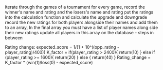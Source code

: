 iterate through the games of a tournament
for every game, record the winner's name and rating and the losers's name and rating
put the ratings into the calculation function and calculate the upgrade and downgrade
record the new ratings for both players alongside their names and add them to an array,
In the final array you must have a list of player names along side their new ratings
update all players in this array on the database - steps in between

Rating change:
expected_score = 1/(1 + 10^((opp_rating - player_rating)/400))
K_factor = if(player_rating > 2400){
return(10)
} else if (player_rating >= 1600){
return(20)
} else {
return(40)
}
Rating_change = K_factor \* (win(1)/loss(0) - expected_score)
